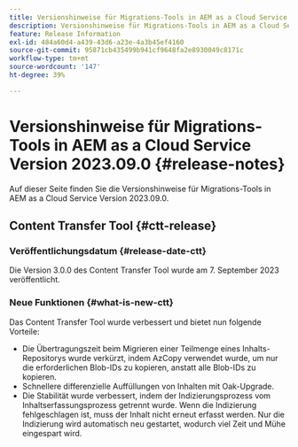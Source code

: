 ```yaml
---
title: Versionshinweise für Migrations-Tools in AEM as a Cloud Service Version 2023.09.0
description: Versionshinweise für Migrations-Tools in AEM as a Cloud Service Version 2023.09.0
feature: Release Information
exl-id: 484a60d4-a439-43d6-a23e-4a3b45ef4160
source-git-commit: 95871cb435499b941cf9648fa2e8930049c8171c
workflow-type: tm+mt
source-wordcount: '147'
ht-degree: 39%

---
```


# Versionshinweise für Migrations-Tools in AEM as a Cloud Service Version 2023.09.0 {#release-notes}

Auf dieser Seite finden Sie die Versionshinweise für Migrations-Tools in AEM as a Cloud Service Version 2023.09.0.

## Content Transfer Tool {#ctt-release}

### Veröffentlichungsdatum {#release-date-ctt}

Die Version 3.0.0 des Content Transfer Tool wurde am 7. September 2023 veröffentlicht.

### Neue Funktionen {#what-is-new-ctt}

Das Content Transfer Tool wurde verbessert und bietet nun folgende Vorteile:

* Die Übertragungszeit beim Migrieren einer Teilmenge eines Inhalts-Repositorys wurde verkürzt, indem AzCopy verwendet wurde, um nur die erforderlichen Blob-IDs zu kopieren, anstatt alle Blob-IDs zu kopieren.
* Schnellere differenzielle Auffüllungen von Inhalten mit Oak-Upgrade.
* Die Stabilität wurde verbessert, indem der Indizierungsprozess vom Inhaltserfassungsprozess getrennt wurde. Wenn die Indizierung fehlgeschlagen ist, muss der Inhalt nicht erneut erfasst werden. Nur die Indizierung wird automatisch neu gestartet, wodurch viel Zeit und Mühe eingespart wird.
